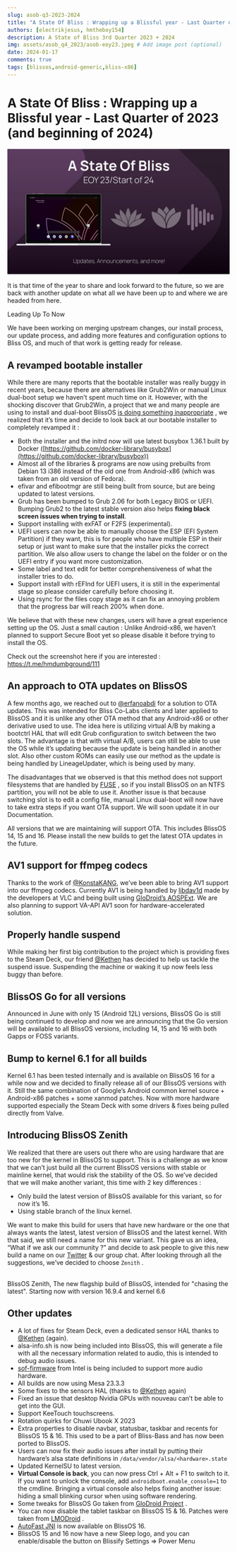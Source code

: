 ```yaml
---
slug: asob-q3-2023-2024
title: "A State Of Bliss : Wrapping up a Blissful year - Last Quarter of 2023 (and beginning of 2024)"
authors: [electrikjesus, hmtheboy154]
description: A State of Bliss 3rd Quarter 2023 + 2024
img: assets/asob_q4_2023/asob-eoy23.jpeg # Add image post (optional)
date: 2024-01-17
comments: true
tags: [blissos,android-generic,bliss-x86]
---
```


# A State Of Bliss : Wrapping up a Blissful year - Last Quarter of 2023 (and beginning of 2024)

![alt text](assets/asob_q4_2023/asob-eoy23.jpeg "A State of Bliss : Wrapping up a Blissful year - Last Quarter of 2023 (and beginning of 2024")

It is that time of the year to share and look forward to the future, so we are back with another update on what all we have been up to and where we are headed from here.

Leading Up To Now

We have been working on merging upstream changes, our install process, our update process, and adding more features and configuration options to Bliss OS, and much of that work is getting ready for release.


## A revamped bootable installer

While there are many reports that the bootable installer was really buggy in recent years, because there are alternatives like Grub2Win or manual Linux dual-boot setup we haven’t spent much time on it. However, with the shocking discover that Grub2Win, a project that we and many people are using to install and dual-boot BlissOS [is doing something inappropriate](https://twitter.com/blissos_org/status/1700613048518795683) , we realized that it’s time and decide to look back at our bootable installer to completely revamped it :



* Both the installer and the initrd now will use latest busybox 1.36.1 built by Docker ([https://github.com/docker-library/busybox](https://github.com/docker-library/busybox))
* Almost all of the libraries & programs are now using prebuilts from Debian 13 i386 instead of the old one from Android-x86 (which was taken from an old version of Fedora).
* efivar and efibootmgr are still being built from source, but are being updated to latest versions.
* Grub has been bumped to Grub 2.06 for both Legacy BIOS or UEFI. Bumping Grub2 to the latest stable version also helps **fixing black screen issues when trying to install**.
* Support installing with exFAT or F2FS (experimental).
* UEFI users can now be able to manually choose the ESP (EFI System Partition) if they want, this is for people who have multiple ESP in their setup or just want to make sure that the installer picks the correct partition. We also allow users to change the label on the folder or on the UEFI entry if you want more customization.
* Some label and text edit for better comprehensiveness of what the installer tries to do.
* Support install with rEFInd for UEFI users, it is still in the experimental stage so please consider carefully before choosing it.
* Using rsync for the files copy stage as it can fix an annoying problem that the progress bar will reach 200% when done.

We believe that with these new changes, users will have a great experience setting up the OS. Just a small caution : Unlike Android-x86, we haven’t planned to support Secure Boot yet so please disable it before trying to install the OS.

Check out the screenshot here if you are interested : https://t.me/hmdumbground/111


## An approach to OTA updates on BlissOS

A few months ago, we reached out to [@erfanoabdi](https://github.com/erfanoabdi) for a solution to OTA updates. This was intended for Bliss Co-Labs clients and later applied to BlissOS and it is unlike any other OTA method that any Android-x86 or other derivative used to use. The idea here is utilizing virtual A/B by making a bootctrl HAL that will edit Grub configuration to switch between the two slots. The advantage is that with virtual A/B, users can still be able to use the OS while it’s updating because the update is being handled in another slot. Also other custom ROMs can easily use our method as the update is being handled by LineageUpdater, which is being used by many.

The disadvantages that we observed is that this method does not support filesystems that are handled by [FUSE](https://www.kernel.org/doc/html/next/filesystems/fuse.html) , so if you install BlissOS on an NTFS partition, you will not be able to use it. Another issue is that because switching slot is to edit a config file, manual Linux dual-boot will now have to take extra steps if you want OTA support. We will soon update it in our Documentation.

All versions that we are maintaining will support OTA. This includes BlissOS 14, 15 and 16. Please install the new builds to get the latest OTA updates in the future.


## AV1 support for ffmpeg codecs

Thanks to the work of [@KonstaKANG](https://konstakang.com/), we’ve been able to bring AV1 support into our ffmpeg codecs. Currently AV1 is being handled by [libdav1d](https://code.videolan.org/videolan/dav1d) made by the developers at VLC and being built using [GloDroid’s AOSPExt](https://github.com/GloDroid/aospext). We are also planning to support VA-API AV1 soon for hardware-accelerated solution.


## Properly handle suspend

While making her first big contribution to the project which is providing fixes to the Steam Deck, our friend [@Kethen](https://github.com/Kethen) has decided to help us tackle the suspend issue. Suspending the machine or waking it up now feels less buggy than before.


## BlissOS Go for all versions

Announced in June with only 15 (Android 12L) versions, BlissOS Go is still being continued to develop and now we are announcing that the Go version will be available to all BlissOS versions, including 14, 15 and 16 with both Gapps or FOSS variants.


## Bump to kernel 6.1 for all builds

Kernel 6.1 has been tested internally and is available on BlissOS 16 for a while now and we decided to finally release all of our BlissOS versions with it. Still the same combination of Google’s Android common kernel source + Android-x86 patches + some xanmod patches. Now with more hardware supported especially the Steam Deck with some drivers & fixes being pulled directly from Valve.


## Introducing BlissOS Zenith

We realized that there are users out there who are using hardware that are too new for the kernel in BlissOS to support. This is a challenge as we know that we can’t just build all the current BlissOS versions with stable or mainline kernel, that would risk the stability of the OS. So we’ve decided that we will make another variant, this time with 2 key differences :



* Only build the latest version of BlissOS available for this variant, so for now it’s 16.
* Using stable branch of the linux kernel.

We want to make this build for users that have new hardware or the one that always wants the latest, latest version of BlissOS and the latest kernel. With that said, we still need a name for this new variant. This gave us an idea, “What if we ask our community ?” and decide to ask people to give this new build a name on our [Twitter](https://twitter.com/blissos_org/status/1733872766133403666)  & our group chat. After looking through all the suggestions, we’ve decided to choose `Zenith` .

 \
BlissOS Zenith, The new flagship build of BlissOS, intended for "chasing the latest". Starting now with version 16.9.4 and kernel 6.6


## Other updates



* A lot of fixes for Steam Deck, even a dedicated sensor HAL thanks to [@Kethen](https://github.com/Kethen) (again).
* alsa-info.sh is now being included into BlissOS, this will generate a file with all the necessary information related to audio, this is intended to debug audio issues.
* [sof-firmware](https://github.com/thesofproject/sof-bin) from Intel is being included to support more audio hardware.
* All builds are now using Mesa 23.3.3
* Some fixes to the sensors HAL (thanks to [@Kethen](https://github.com/Kethen) again)
* Fixed an issue that desktop Nvidia GPUs with nouveau can’t be able to get into the GUI.
* Support KeeTouch touchscreens.
* Rotation quirks for Chuwi Ubook X 2023
* Extra properties to disable navbar, statusbar, taskbar and recents for BlissOS 15 & 16. This used to be a part of Bliss-Bass and has now been ported to BlissOS.
* Users can now fix their audio issues after install by putting their hardware’s alsa state definitions in `/data/vendor/alsa/<hardware>.state`
* Updated KernelSU to latest version.
* **Virtual Console is back**, you can now press Ctrl + Alt + F1 to switch to it. If you want to unlock the console, add `androidboot.enable_console=1` to the cmdline. Bringing a virtual console also helps fixing another issue: hiding a small blinking cursor when using software rendering.
* Some tweaks for BlissOS Go taken from [GloDroid Project](https://github.com/GloDroid) .
* You can now disable the tablet taskbar on BlissOS 15 & 16. Patches were taken from [LMODroid](https://github.com/LMODroid) .
* [AutoFast JNI](https://web.archive.org/web/20220625232751/https://01.org/blogs/2019/intel-optimizations-android-pie-runtime-compiler) is now available on BlissOS 16.
* BlissOS 15 and 16 now have a new Sleep logo, and you can enable/disable the button on Blissify Settings => Power Menu

